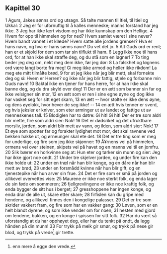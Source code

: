 ## Kapittel 30

1 Agurs, Jakes sønns ord og utsagn. Så talte mannen til Itiel, til Itiel og Ukkal: 
2 Jeg er for ufornuftig til å kalles menneske; manns forstand har jeg ikke. 
3 Jeg har ikke lært visdom og har ikke kunnskap om den Hellige. 
4 Hvem for opp til himmelen og for ned? Hvem samlet været i sine never? Hvem bandt vannet i et klæde? Hvem satte alle jordens grenser? Hva er hans navn, og hva er hans sønns navn? Du vet det jo. 
5 Alt Guds ord er rent; han er et skjold for dem som tar sin tilflukt til ham. 
6 Legg ikke noe til hans ord, for at han ikke skal straffe deg, og du stå som en løgner! 
7 To ting beder jeg deg om, nekt meg dem ikke, før jeg dør: 
8 La falskhet og løgnens ord være langt borte fra meg! Gi meg ikke armod og heller ikke rikdom! La meg ete mitt tilmålte brød, 
9 for at jeg ikke når jeg blir mett, skal fornekte deg og si: Hvem er Herren? og ikke når jeg blir fattig, stjele og forbanne min Guds navn! 
10 Baktal ikke en tjener for hans herre, for at han ikke skal banne deg, og du dra skyld over deg! 
11 Der er en ætt som banner sin far og ikke velsigner sin mor, 
12 en ætt som er ren i sine egne øyne og dog ikke har vasket seg for sitt eget skarn, 
13 en ætt -- hvor stolte er ikke dens øyne, og dens øyelokk, hvor hever de seg ikke! -- 
14 en ætt hvis tenner er sverd, og hvis jeksler er kniver, som eter arminger ut av landet og fattige ut av menneskenes tall. 
15 Blodiglen har to døtre: Gi hit! Gi hit! Der er tre som aldri blir mette, fire som aldri sier: Nok! 
16 Det er dødsriket og det ufruktbare morsliv, jorden, som aldri blir mett av vann, og ilden, som aldri sier: Nok! 
17 Et øye som spotter far og forakter lydighet mot mor, det skal ravnene ved bekken hakke ut, og ørneunger skal ete det. 
18 Det er tre ting som er meg for underlige, og fire som jeg ikke skjønner: 
19 Â¥rnens vei på himmelen, ormens vei over steinen, skipets vei på havet og en manns vei til en jomfru. 
20 Slik bærer en horkvinne seg at: Hun eter og tørker sin munn og sier: Jeg har ikke gjort noe ondt. 
21 Under tre skjelver jorden, og under fire kan den ikke holde ut: 
22 under en træl når han blir konge, og en dåre når han blir mett av brød, 
23 under en forsmådd kvinne når hun blir gift, og en tjenestepike når hun arver sin frue. 
24 Det er fire som er små på jorden og allikevel overvettes vise: 
25 Maurene er ikke noe sterkt folk, og enda lager de sin føde om sommeren; 
26 fjellgrevlingene er ikke noe kraftig folk, og enda bygger de sitt hus i berget; 
27 gresshoppene har ingen konge, og enda drar de alle ut, skare etter skare; 
28 firfislen kan du gripe med hendene, og allikevel finnes den i kongelige palasser. 
29 Det er tre som skrider vakkert fram, og fire som har en vakker gang: 
30 Løven, som er en helt blandt dyrene, og som ikke vender om for noen, 
31 hesten med gjord om lendene, bukken, og en konge i spissen for sitt folk. 
32 Har du vært så uforstandig at du har opphøyet deg, eller har du tenkt på ondt, da legg hånden på din munn! 
33 For trykk på melk gir smør, og trykk på nese gir blod, og trykk på vrede[^1] gir trette.

[^1]: enn mere å egge den vrede.
